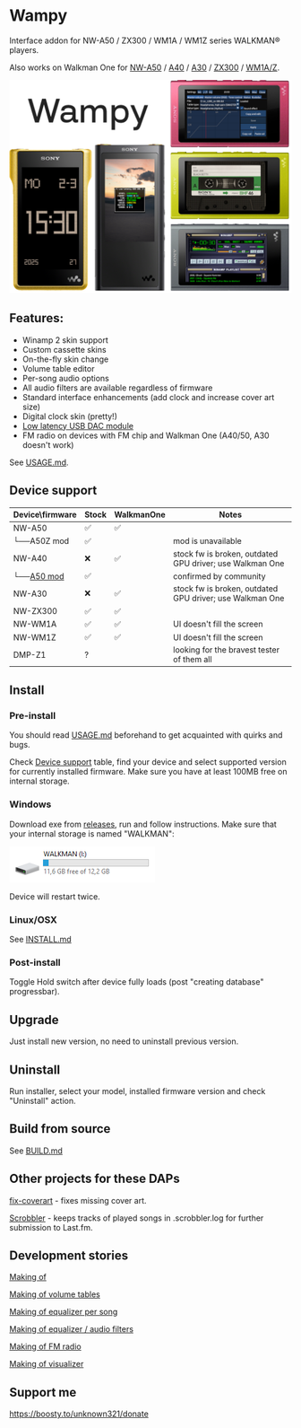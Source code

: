 Wampy
=====

Interface addon for NW-A50 / ZX300 / WM1A / WM1Z series WALKMAN® players.

Also works on Walkman One for [NW-A50][1] / [A40][2] / [A30][3] / [ZX300][4] / [WM1A/Z][5].

[1]: https://www.mrwalkman.com/p/sony-nw-a50series-custom-firmware.html

[2]: https://www.mrwalkman.com/p/walkman-one-for-nw-a40series.html

[3]: https://www.mrwalkman.com/p/walkman-one-nw-a30series.html

[4]: https://www.mrwalkman.com/p/walkman-one-zx300series.html

[5]: https://www.mrwalkman.com/p/walkman-one-for-wm1az.html

<img src="images/promo-github-dark-bg.png">

## Features:

- Winamp 2 skin support
- Custom cassette skins
- On-the-fly skin change
- Volume table editor
- Per-song audio options
- All audio filters are available regardless of firmware
- Standard interface enhancements (add clock and increase cover art size)
- Digital clock skin (pretty!)
- [Low latency USB DAC module](https://github.com/zhangboyang/llusbdac)
- FM radio on devices with FM chip and Walkman One (A40/50, A30 doesn't work)

See [USAGE.md](./USAGE.md).

## Device support

| Device\firmware | Stock | WalkmanOne | Notes                                                    |
|-----------------|-------|------------|----------------------------------------------------------|
| NW-A50          | ✅     | ✅          |                                                          |
| └──A50Z mod     | ✅     |            | mod is unavailable                                       |
| NW-A40          | ❌     | ✅          | stock fw is broken, outdated GPU driver; use Walkman One |
| └──[A50 mod][6] | ✅     |            | confirmed by community                                   |
| NW-A30          | ❌     | ✅          | stock fw is broken, outdated GPU driver; use Walkman One |
| NW-ZX300        | ✅     | ✅          |                                                          |
| NW-WM1A         | ✅     | ✅          | UI doesn't fill the screen                               |
| NW-WM1Z         | ✅     | ✅          | UI doesn't fill the screen                               |
| DMP-Z1          | ?     |            | looking for the bravest tester of them all               |

[6]: https://www.mrwalkman.com/p/nw-a40-stock-update.html

[7]: https://github.com/unknown321/wampy/issues/12

[8]: https://github.com/unknown321/wampy/issues/13

## Install

### Pre-install

You should read [USAGE.md](./USAGE.md) beforehand to get acquainted with quirks and bugs.

Check [Device support](#device-support) table, find your device and select supported version for currently installed
firmware. Make sure you have at least 100MB free on internal storage.

### Windows

Download exe from [releases](https://github.com/unknown321/wampy/releases/latest), run and follow instructions. Make
sure that your internal storage is named "WALKMAN":

<img src="images/explorer.png">

Device will restart twice.

### Linux/OSX

See [INSTALL.md](./INSTALL.md)

### Post-install

Toggle Hold switch after device fully loads (post "creating database" progressbar).

## Upgrade

Just install new version, no need to uninstall previous version.

## Uninstall

Run installer, select your model, installed firmware version and check "Uninstall" action.

## Build from source

See [BUILD.md](./BUILD.md)

## Other projects for these DAPs

[fix-coverart](https://github.com/unknown321/fix-coverart) - fixes missing cover art.

[Scrobbler](https://github.com/unknown321/scrobbler) - keeps tracks of played songs in .scrobbler.log for further
submission to Last.fm.

## Development stories

[Making of](./MAKING_OF.md)

[Making of volume tables](./MAKING_OF_VOLUME_TABLES.md)

[Making of equalizer per song](./MAKING_OF_EQUALIZER_PER_SONG.md)

[Making of equalizer / audio filters](./MAKING_OF_EQUALIZER_FILTERS.md)

[Making of FM radio](./MAKING_OF_FM.md)

[Making of visualizer](./MAKING_OF_VIS.md)

## Support me

https://boosty.to/unknown321/donate
